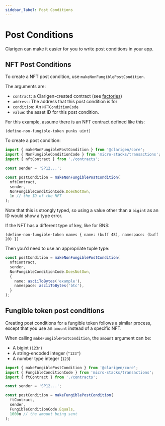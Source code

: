 ```yaml
---
sidebar_label: Post Conditions
---
```


# Post Conditions

Clarigen can make it easier for you to write post conditions in your app.

## NFT Post Conditions

To create a NFT post condition, use `makeNonFungiblePostCondition`.

The arguments are:

- `contract`: a Clarigen-created contract (see [factories](./factory))
- `address`: The address that this post condition is for
- `condition`: An `NFTConditionCode`
- `value`: the asset ID for this post condition.

For this example, assume there is an NFT contract defined like this:

```clarity
(define-non-fungible-token punks uint)
```

To create a post condition:

```ts
import { makeNonFungiblePostCondition } from '@clarigen/core';
import { NonFungibleConditionCode } from 'micro-stacks/transactions';
import { nftContract } from './contracts';

const sender = 'SP12...';

const postCondition = makeNonFungiblePostCondition(
  nftContract,
  sender,
  NonFungibleConditionCode.DoesNotOwn,
  1n // the ID of the NFT
);
```

Note that this is strongly typed, so using a value other than a `bigint` as an ID would show a type error.

If the NFT has a different type of key, like for BNS:

```clarity
(define-non-fungible-token names { name: (buff 48), namespace: (buff 20) })
```

Then you'd need to use an appropriate tuple type:

```ts
const postCondition = makeNonFungiblePostCondition(
  nftContract,
  sender,
  NonFungibleConditionCode.DoesNotOwn,
  {
    name: asciiToBytes('example'),
    namespace: asciiToBytes('btc'),
  }
);
```

## Fungible token post conditions

Creating post conditions for a fungible token follows a similar process, except that you use an `amount` instead of a specific NFT.

When calling `makeFungiblePostCondition`, the `amount` argument can be:

- A bigint (`123n`)
- A string-encoded integer (`"123"`)
- A number type integer (`123`)

```ts
import { makeFungiblePostCondition } from '@clarigen/core';
import { FungibleConditionCode } from 'micro-stacks/transactions';
import { ftContract } from './contracts';

const sender = 'SP12...';

const postCondition = makeFungiblePostCondition(
  ftContract,
  sender,
  FungibleConditionCode.Equals,
  1000n // the amount being sent
);
```
